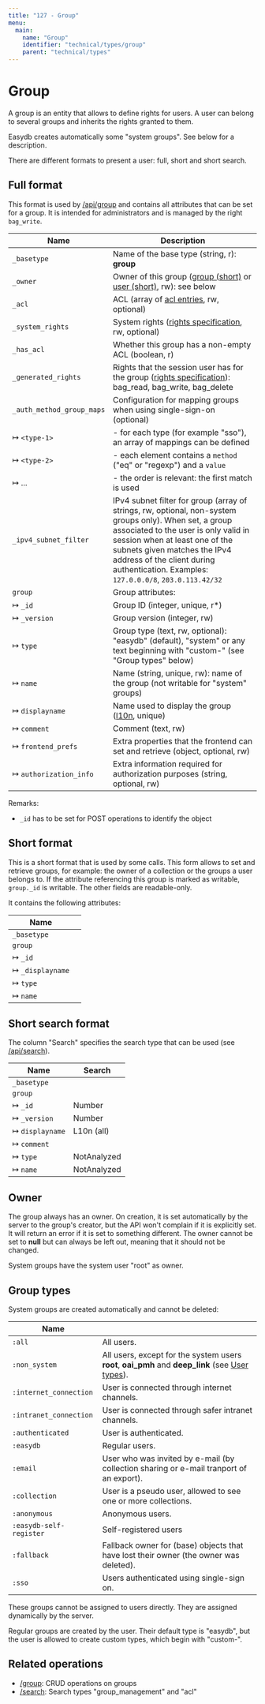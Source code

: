 ```yaml
---
title: "127 - Group"
menu:
  main:
    name: "Group"
    identifier: "technical/types/group"
    parent: "technical/types"
---
```

# Group

A group is an entity that allows to define rights for users. A user can belong to several groups and
inherits the rights granted to them.

Easydb creates automatically some "system groups". See below for a description.

There are different formats to present a user: full, short and short search.

## <a name="full"></a> Full format

This format is used by [/api/group](/en/technical/api/group) and contains all attributes that can be set for a group.
It is intended for administrators and is managed by the right `bag_write`.

| Name                         | Description                                                                                               |
|------------------------------|-----------------------------------------------------------------------------------------------------------|
| `_basetype`                  | Name of the base type (string, r): **group**                                                              |
| `_owner`                     | Owner of this group ([group (short)](/en/technical/types/group) or [user (short)](/en/technical/types/user), rw): see below |
| `_acl`                       | ACL (array of [acl entries](/en/technical/types/acl_entry), rw, optional)                                         |
| `_system_rights`             | System rights ([rights specification](/en/technical/types/right), rw, optional)                     |
| `_has_acl`                   | Whether this group has a non-empty ACL (boolean, r)                                                       |
| `_generated_rights`          | Rights that the session user has for the group ([rights specification](/en/technical/types/right)): bag_read, bag_write, bag_delete |
| `_auth_method_group_maps`    | Configuration for mapping groups when using single-sign-on (optional)                                     |
| &#8614; `<type-1>`           | - for each type (for example "sso"), an array of mappings can be defined                                  |
| &#8614; `<type-2>`           | - each element contains a `method` ("eq" or "regexp") and a `value`                                       |
| &#8614; ...                  | - the order is relevant: the first match is used                                                          |
| `_ipv4_subnet_filter`        | IPv4 subnet filter for group (array of strings, rw, optional, non-system groups only). When set, a group associated to the user is only valid in session when at least one of the subnets given matches the IPv4 address of the client during authentication. Examples: `127.0.0.0/8`, `203.0.113.42/32` |
| `group`                      | Group attributes:                                                                                         |
| &#8614; `_id`                | Group ID (integer, unique, r\*)                                                                           |
| &#8614; `_version`           | Group version (integer, rw)                                                                               |
| &#8614; `type`               | Group type (text, rw, optional): "easydb" (default), "system" or any text beginning with "custom-" (see "Group types" below) |
| &#8614; `name`               | Name (string, unique, rw): name of the group (not writable for "system" groups)                           |
| &#8614; `displayname`        | Name used to display the group ([l10n](/en/technical/types/l10n), unique)                               |
| &#8614; `comment`            | Comment (text, rw)                                                                                        |
| &#8614; `frontend_prefs`     | Extra properties that the frontend can set and retrieve (object, optional, rw)                            |
| &#8614; `authorization_info` | Extra information required for authorization purposes (string, optional, rw)                              |

Remarks:

- `_id` has to be set for POST operations to identify the object

## <a name="short"></a> Short format

This is a short format that is used by some calls. This form allows to set and retrieve groups,
for example: the owner of a collection or the groups a user belongs to.
If the attribute referencing this group is marked as writable, `group._id` is writable. The other fields are readable-only.

It contains the following attributes:

| Name                             | |
|----------------------------------|---|
| `_basetype`                      | |
| `group`                          | |
| &#8614; `_id`                    | |
| &#8614; `_displayname`           | |
| &#8614; `type`                   | |
| &#8614; `name`                   | |

## <a name="short_search"></a> Short search format

The column "Search" specifies the search type that can be used (see [/api/search](/en/technical/api/search)).

| Name                        | Search        |
|-----------------------------|---------------|
| `_basetype`                 |               |
| `group`                     |               |
| &#8614; `_id`               | Number        |
| &#8614; `_version`          | Number        |
| &#8614; `displayname`       | L10n (all)    |
| &#8614; `comment`           |               |
| &#8614; `type`              | NotAnalyzed   |
| &#8614; `name`              | NotAnalyzed   |

## Owner

The group always has an owner. On creation, it is set automatically by the server to the group's creator, but the API won't complain if it is explicitly
set. It will return an error if it is set to something different. The owner cannot be set to **null** but can always be left out, meaning that it should not be changed.

System groups have the system user "root" as owner.

## Group types

System groups are created automatically and cannot be deleted:

| Name			  |                                     |
|-------------------------|-------------------------------------|
| `:all`                  | All users. |
| `:non_system`           | All users, except for the system users **root**, **oai_pmh** and **deep_link** (see [User types](../../../webfrontend/rightsmanagement/users/#user-types)). |
| `:internet_connection`  | User is connected through internet channels. |
| `:intranet_connection`  | User is connected through safer intranet channels. |
| `:authenticated`        | User is authenticated. |
| `:easydb`               | Regular users. |
| `:email`                | User who was invited by e-mail (by collection sharing or e-mail tranport of an export). |
| `:collection`           | User is a pseudo user, allowed to see one or more collections. |
| `:anonymous`            | Anonymous users. |
| `:easydb-self-register` | Self-registered users |
| `:fallback`             | Fallback owner for (base) objects that have lost their owner (the owner was deleted). |
| `:sso`                  | Users authenticated using single-sign on. |

These groups cannot be assigned to users directly. They are assigned dynamically by the server.

Regular groups are created by the user. Their default type is "easydb", but the user is allowed to create custom types, which begin with "custom-".

## Related operations

- [/group](/en/technical/api/group): CRUD operations on groups
- [/search](/en/technical/api/search): Search types "group\_management" and "acl"

